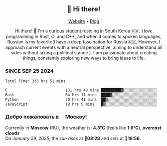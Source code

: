 <h2 align="center">👋 Hi there!</h2>
<p align="center">
  <a href="https://urdekcah.ru">Website</a> •
  <a href="https://urdekcah.blog">Blog</a>
</p>

<p align="center">
  Hi there! 👋 I'm a curious student residing in South Korea 🇰🇷. I love programming in Rust, C, and C++, and when it comes to spoken languages, Russian is my favorite(I have a deep fascination for Russia 🇷🇺, However, I approach current events with a neutral perspective, aiming to understand all sides without taking a political stance.). I am passionate about creating things, constantly exploring new ways to bring ideas to life.
</p>

### SINCE SEP 25 2024
<!--START_SECTION:waka-->
<!--LAST_WAKA_UPDATE:2025-01-28 18:27:39-->
```txt
Total Time: 335 hrs 51 mins

C                          131 hrs 48 mins █████████▓░░░░░░░░░░░░░░░   38.23 %
Rust                       64 hrs 11 mins  ████▓░░░░░░░░░░░░░░░░░░░░   18.62 %
Python                     30 hrs 41 mins  ██▒░░░░░░░░░░░░░░░░░░░░░░   08.90 %
JavaScript                 18 hrs 5 mins   █▒░░░░░░░░░░░░░░░░░░░░░░░   05.25 %
```
<!--END_SECTION:waka-->

<h3>Добро пожаловать в <img src="https://cdn-icons-png.flaticon.com/512/197/197408.png" width="13"/> Москву!</h3>

<!--START_SECTION:weather:moscow-->
<!--LAST_WEATHER_UPDATE:2025-01-29 06:28:12-->
Currently in **Moscow** (RU), the weather is: **4.3°C** (feels like **1.6°C**), ***overcast clouds***<br/>
On *January 29, 2025*, the *sun rises* at 🌅**08:28** and *sets* at 🌇**16:56**.
<!--END_SECTION:weather-->
